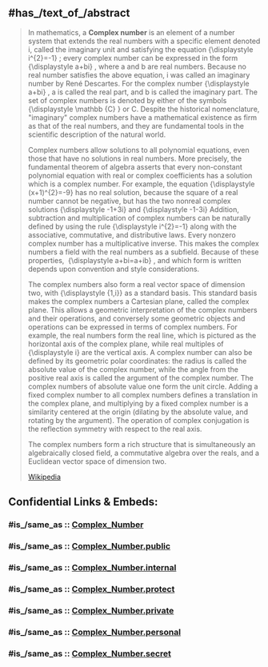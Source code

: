﻿---
has_id_wikidata: Q11567
---

## #has_/text_of_/abstract 

> In mathematics, a **Complex number** is an element of a number system that extends the real numbers with a specific element denoted i, called the imaginary unit and satisfying the equation 
>     {\displaystyle i^{2}=-1}
> ; every complex number can be expressed in the form 
>     {\displaystyle a+bi}
> , where a and b are real numbers. Because no real number satisfies the above equation, i was called an imaginary number by René Descartes. For the complex number 
>     {\displaystyle a+bi}
> , a is called the real part, and b is called the imaginary part. The set of complex numbers is denoted by either of the symbols 
>     {\displaystyle \mathbb {C} }
>  or C. Despite the historical nomenclature, "imaginary" complex numbers have a mathematical existence as firm as that of the real numbers, and they are fundamental tools in the scientific description of the natural world.
>
> Complex numbers allow solutions to all polynomial equations, even those that have no solutions in real numbers. More precisely, the fundamental theorem of algebra asserts that every non-constant polynomial equation with real or complex coefficients has a solution which is a complex number. For example, the equation
>     {\displaystyle (x+1)^{2}=-9}
> has no real solution, because the square of a real number cannot be negative, but has the two nonreal complex solutions 
>     {\displaystyle -1+3i}
>  and 
>     {\displaystyle -1-3i}
> Addition, subtraction and multiplication of complex numbers can be naturally defined by using the rule 
>     {\displaystyle i^{2}=-1}
>  along with the associative, commutative, and distributive laws. Every nonzero complex number has a multiplicative inverse. This makes the complex numbers a field with the real numbers as a subfield. Because of these properties, ⁠
>     {\displaystyle a+bi=a+ib}
> ⁠, and which form is written depends upon convention and style considerations.
>
> The complex numbers also form a real vector space of dimension two, with 
>     {\displaystyle \{1,i\}}
>  as a standard basis. This standard basis makes the complex numbers a Cartesian plane, called the complex plane. This allows a geometric interpretation of the complex numbers and their operations, and conversely some geometric objects and operations can be expressed in terms of complex numbers. For example, the real numbers form the real line, which is pictured as the horizontal axis of the complex plane, while real multiples of 
>     {\displaystyle i}
>  are the vertical axis. A complex number can also be defined by its geometric polar coordinates: the radius is called the absolute value of the complex number, while the angle from the positive real axis is called the argument of the complex number. The complex numbers of absolute value one form the unit circle. Adding a fixed complex number to all complex numbers defines a translation in the complex plane, and multiplying by a fixed complex number is a similarity centered at the origin (dilating by the absolute value, and rotating by the argument). The operation of complex conjugation is the reflection symmetry with respect to the real axis. 
>
> The complex numbers form a rich structure that is simultaneously an algebraically closed field, a commutative algebra over the reals, and a Euclidean vector space of dimension two.
>
> [Wikipedia](https://en.wikipedia.org/wiki/Complex%20number)


## Confidential Links & Embeds: 

### #is_/same_as :: [Complex_Number](/_Standards/Mathematics/Number/Complex_Number.md) 

### #is_/same_as :: [Complex_Number.public](/_public/Mathematics/Number/Complex_Number.public.md) 

### #is_/same_as :: [Complex_Number.internal](/_internal/Mathematics/Number/Complex_Number.internal.md) 

### #is_/same_as :: [Complex_Number.protect](/_protect/Mathematics/Number/Complex_Number.protect.md) 

### #is_/same_as :: [Complex_Number.private](/_private/Mathematics/Number/Complex_Number.private.md) 

### #is_/same_as :: [Complex_Number.personal](/_personal/Mathematics/Number/Complex_Number.personal.md) 

### #is_/same_as :: [Complex_Number.secret](/_secret/Mathematics/Number/Complex_Number.secret.md)

